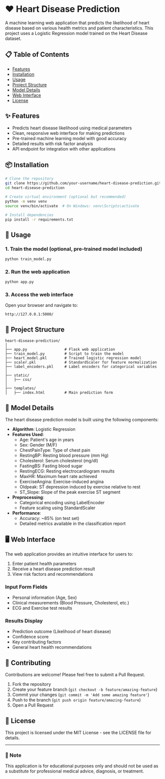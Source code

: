 # ❤️ Heart Disease Prediction

A machine learning web application that predicts the likelihood of heart disease based on various health metrics and patient characteristics. This project uses a Logistic Regression model trained on the Heart Disease dataset.



## 📋 Table of Contents
- [Features](#features)
- [Installation](#installation)
- [Usage](#usage)
- [Project Structure](#project-structure)
- [Model Details](#model-details)
- [Web Interface](#web-interface) 
- [License](#license)

## ✨ Features

- Predicts heart disease likelihood using medical parameters
- Clean, responsive web interface for making predictions
- Pre-trained machine learning model with good accuracy
- Detailed results with risk factor analysis
- API endpoint for integration with other applications


## 📦 Installation

```bash
# Clone the repository
git clone https://github.com/your-username/heart-disease-prediction.git
cd heart-disease-prediction

# Create virtual environment (optional but recommended)
python -m venv venv
source venv/bin/activate  # On Windows: venv\Scripts\activate

# Install dependencies
pip install -r requirements.txt
```

## 🚀 Usage

### 1. Train the model (optional, pre-trained model included)
```bash
python train_model.py
```

### 2. Run the web application
```bash
python app.py
```

### 3. Access the web interface
Open your browser and navigate to:
```
http://127.0.0.1:5000/
```

## 📂 Project Structure

```
heart-disease-prediction/
│
├── app.py                 # Flask web application
├── train_model.py         # Script to train the model
├── heart_model.pkl        # Trained logistic regression model
├── scaler.pkl             # StandardScaler for feature normalization
├── label_encoders.pkl     # Label encoders for categorical variables
│
├── static/
│   ├── css/
│
├── templates/
│   ├── index.html         # Main prediction form

```

## 🔬 Model Details

The heart disease prediction model is built using the following components:

- **Algorithm**: Logistic Regression
- **Features Used**:
  - Age: Patient's age in years
  - Sex: Gender (M/F)
  - ChestPainType: Type of chest pain
  - RestingBP: Resting blood pressure (mm Hg)
  - Cholesterol: Serum cholesterol (mg/dl)
  - FastingBS: Fasting blood sugar
  - RestingECG: Resting electrocardiogram results
  - MaxHR: Maximum heart rate achieved
  - ExerciseAngina: Exercise-induced angina
  - Oldpeak: ST depression induced by exercise relative to rest
  - ST_Slope: Slope of the peak exercise ST segment
- **Preprocessing**: 
  - Categorical encoding using LabelEncoder
  - Feature scaling using StandardScaler
- **Performance**:
  - Accuracy: ~85% (on test set)
  - Detailed metrics available in the classification report

## 🖥️ Web Interface

The web application provides an intuitive interface for users to:

1. Enter patient health parameters
2. Receive a heart disease prediction result
3. View risk factors and recommendations

### Input Form Fields
- Personal information (Age, Sex)
- Clinical measurements (Blood Pressure, Cholesterol, etc.)
- ECG and Exercise test results

### Results Display
- Prediction outcome (Likelihood of heart disease)
- Confidence score
- Key contributing factors
- General heart health recommendations



## 👥 Contributing

Contributions are welcome! Please feel free to submit a Pull Request.

1. Fork the repository
2. Create your feature branch (`git checkout -b feature/amazing-feature`)
3. Commit your changes (`git commit -m 'Add some amazing feature'`)
4. Push to the branch (`git push origin feature/amazing-feature`)
5. Open a Pull Request

## 📄 License

This project is licensed under the MIT License - see the LICENSE file for details.

---

### 📌 Note
This application is for educational purposes only and should not be used as a substitute for professional medical advice, diagnosis, or treatment.

